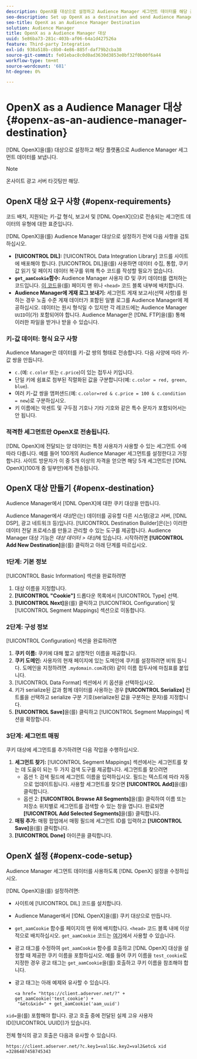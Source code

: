 ```yaml
---
description: OpenX를 대상으로 설정하고 Audience Manager 세그먼트 데이터를 해당 플랫폼으로 전송합니다.
seo-description: Set up OpenX as a destination and send Audience Manager segment data to that platform.
seo-title: OpenX as an Audience Manager Destination
solution: Audience Manager
title: OpenX as a Audience Manager 대상
uuid: 5e86ba73-281c-403b-af06-64a1d427526a
feature: Third-party Integration
exl-id: 938a518b-c8b0-4e86-885f-daf79b2cba38
source-git-commit: fe01ebac8c0d0ad3630d3853e0bf32f0b00f6a44
workflow-type: tm+mt
source-wordcount: '681'
ht-degree: 0%

---
```


# OpenX as a Audience Manager 대상{#openx-as-an-audience-manager-destination}

[!DNL OpenX]을(를) 대상으로 설정하고 해당 플랫폼으로 Audience Manager 세그먼트 데이터를 보냅니다.

>[!NOTE]
>
>온사이트 광고 서버 타깃팅만 해당.

## OpenX 대상 요구 사항 {#openx-requirements}

코드 배치, 지원되는 키-값 형식, 보고서 및 [!DNL OpenX]&#x200B;(으)로 전송되는 세그먼트 데이터의 유형에 대한 표준입니다.

<!-- aam-openx-requirements.xml -->

[!DNL OpenX]을(를) Audience Manager 대상으로 설정하기 전에 다음 사항을 검토하십시오.

* **[!UICONTROL DIL]:** [!UICONTROL Data Integration Library] 코드를 사이트에 배포해야 합니다. [!UICONTROL DIL]을(를) 사용하면 데이터 수집, 통합, 쿠키 값 읽기 및 페이지 데이터 복구를 위해 특수 코드를 작성할 필요가 없습니다.
* **`get_aamCookie`함수:** Audience Manager 사용자 ID 및 쿠키 데이터를 캡처하는 코드입니다. [이 코드](../../features/destinations/get-aam-cookie-code.md)을(를) 페이지 맨 위나 `<head>` 코드 블록 내부에 배치합니다.
* **Audience Manager에 게재 로그 보내기:** 세그먼트 게재 보고서(선택 사항)를 원하는 경우 노출 수준 게재 데이터가 포함된 일별 로그를 Audience Manager에 제공하십시오. 데이터는 원시 형식일 수 있지만 각 레코드에는 Audience Manager `UUID`이(가) 포함되어야 합니다. Audience Manager은 [!DNL FTP]을(를) 통해 이러한 파일을 받거나 받을 수 있습니다.

### 키-값 데이터: 형식 요구 사항

Audience Manager은 데이터를 키-값 쌍의 형태로 전송합니다. 다음 사양에 따라 키-값 쌍을 만듭니다.

* `c.`(예: `c.color` 또는 `c.price`)이 있는 접두사 키입니다.
* 단일 키에 쉼표로 첨부된 직렬화된 값을 구분합니다(예: `c.color = red, green, blue`).
* 여러 키-값 쌍을 앰퍼샌드(예: `c.color=red & c.price = 100 & c.condition = new`)로 구분하십시오.
* 키 이름에는 악센트 및 구두점 기호나 기타 기호와 같은 특수 문자가 포함되어서는 안 됩니다.

### 적격한 세그먼트만 OpenX로 전송됩니다.

[!DNL OpenX]에 전달되는 양 데이터는 특정 사용자가 사용할 수 있는 세그먼트 수에 따라 다릅니다. 예를 들어 100개의 Audience Manager 세그먼트를 설정한다고 가정합니다. 사이트 방문자가 이 중 5개 이상의 자격을 얻으면 해당 5개 세그먼트만 [!DNL OpenX]&#x200B;(100개 중 일부만)에게 전송됩니다.

## OpenX 대상 만들기 {#openx-destination}

Audience Manager에서 [!DNL OpenX]에 대한 쿠키 대상을 만듭니다.

<!-- aam-openx-destination.xml -->

Audience Manager에서 *대상*&#x200B;은(는) 데이터를 공유할 다른 시스템(광고 서버, [!DNL DSP], 광고 네트워크 등)입니다. [!UICONTROL Destination Builder]은(는) 이러한 데이터 전달 프로세스를 만들고 관리할 수 있는 도구를 제공합니다. Audience Manager 대상 기능은 *대상 데이터 > 대상*&#x200B;에 있습니다. 시작하려면 **[!UICONTROL Add New Destination]**&#x200B;을(를) 클릭하고 아래 단계를 따르십시오.

### 1단계: 기본 정보

[!UICONTROL Basic Information] 섹션을 완료하려면

1. 대상 이름을 지정합니다.
1. **[!UICONTROL "Cookie"]** 드롭다운 목록에서 [!UICONTROL Type] 선택.
1. **[!UICONTROL Next]**&#x200B;을(를) 클릭하고 [!UICONTROL Configuration] 및 [!UICONTROL Segment Mappings] 섹션으로 이동합니다.

### 2단계: 구성 정보

[!UICONTROL Configuration] 섹션을 완료하려면

1. **쿠키 이름:** 쿠키에 대해 짧고 설명적인 이름을 제공합니다.
1. **쿠키 도메인:** 사용자의 현재 페이지에 있는 도메인에 쿠키를 설정하려면 비워 둡니다. 도메인을 지정하려면 `.mydomain.com`과(와) 같이 이름 접두사에 마침표를 붙입니다.
1. [!UICONTROL Data Format] 섹션에서 키 옵션을 선택하십시오.
1. 키가 serialize된 값과 함께 데이터를 사용하는 경우 **[!UICONTROL Serialize]** 컨트롤을 선택하고 serialize 구분 기호(serialize된 값을 구분하는 문자)를 지정합니다.
1. **[!UICONTROL Save]**&#x200B;을(를) 클릭하고 [!UICONTROL Segment Mappings] 섹션을 확장합니다.

### 3단계: 세그먼트 매핑

쿠키 대상에 세그먼트를 추가하려면 다음 작업을 수행하십시오.

1. **세그먼트 찾기:** [!UICONTROL Segment Mappings] 섹션에서는 세그먼트를 찾는 데 도움이 되는 두 가지 검색 도구를 제공합니다. 세그먼트를 찾으려면
   * 옵션 1: 검색 필드에 세그먼트 이름을 입력하십시오. 필드는 텍스트에 따라 자동으로 업데이트됩니다. 사용할 세그먼트를 찾으면 **[!UICONTROL Add]**&#x200B;을(를) 클릭합니다.
   * 옵션 2: **[!UICONTROL Browse All Segments]**&#x200B;을(를) 클릭하여 이름 또는 저장소 위치별로 세그먼트를 검색할 수 있는 창을 엽니다. 완료되면 **[!UICONTROL Add Selected Segments]**&#x200B;을(를) 클릭합니다.
1. **매핑 추가:** 매핑 팝업에서 매핑 필드에 세그먼트 ID를 입력하고 **[!UICONTROL Save]**&#x200B;을(를) 클릭합니다.
1. **[!UICONTROL Done]** 아이콘을 클릭합니다.

## OpenX 설정 {#openx-code-setup}

Audience Manager 세그먼트 데이터를 사용하도록 [!DNL OpenX] 설정을 수정하십시오.

<!-- aam-openx-code.xml -->

[!DNL OpenX]을(를) 설정하려면:

* 사이트에 [!UICONTROL DIL] 코드를 설치합니다.
* Audience Manager에서 [!DNL OpenX]을(를) 쿠키 대상으로 만듭니다.
* `get_aamCookie` 함수를 페이지의 맨 위에 배치합니다. `<head>` 코드 블록 내에 이상적으로 배치하십시오. `get_aamCookie` 코드는 [여기](../../features/destinations/get-aam-cookie-code.md)에서 사용할 수 있습니다.
* 광고 태그를 수정하여 `get_aamCookie` 함수를 호출하고 [!DNL OpenX] 대상을 설정할 때 제공한 쿠키 이름을 포함하십시오. 예를 들어 쿠키 이름을 `test_cookie`로 지정한 경우 광고 태그는 `get_aamCookie`을(를) 호출하고 쿠키 이름을 참조해야 합니다.
* 광고 태그는 아래 예제와 유사할 수 있습니다.

  ```
  <a href= "https://client.adserver.net/?" + get_aamCookie('test_cookie') +
   "&etc&xid=" + get_aamCookie('aam_uuid')
  ```

`xid=`을(를) 포함해야 합니다. 광고 호출 중에 전달된 실제 고유 사용자 ID([!UICONTROL UUID])가 있습니다.

전체 형식의 광고 호출은 다음과 유사할 수 있습니다.

```
https://client.adserver.net/?c.key1=val1&c.key2=val2&etc& xid =3286487458745343
```
